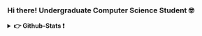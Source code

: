 ### Hi there! Undergraduate Computer Science Student 🤓

<details>
<summary><b>👉 Github-Stats ❗</b></summary>
  
  <a href="https://github.com/WendellTMO/github-readme-stats">
    <img height=200 align="center" src="https://github-readme-stats-git-master-wendells-projects.vercel.app/api?username=WendellTMO&theme=radical&count-private=true" />
  </a>
  <a href="https://github.com/anuraghazra/convoychat">
    <img height=200 align="center" src="https://github-readme-stats-git-master-wendells-projects.vercel.app/api/top-langs?username=WendellTMO&size_weight=0.5&count_weight=0.5&theme=radical&layout=compact&langs_count=8&card_width=320&count-private=true" />
  </a>

</details>

<!--
**WendellTMO/WendellTMO** is a ✨ _special_ ✨ repository because its `README.md` (this file) appears on your GitHub profile.

Here are some ideas to get you started:

- 🔭 I’m currently working on ...
- 🌱 I’m currently learning ...
- 👯 I’m looking to collaborate on ...
- 🤔 I’m looking for help with ...
- 💬 Ask me about ...
- 📫 How to reach me: ...
- 😄 Pronouns: ...
- ⚡ Fun fact: ...
-->
